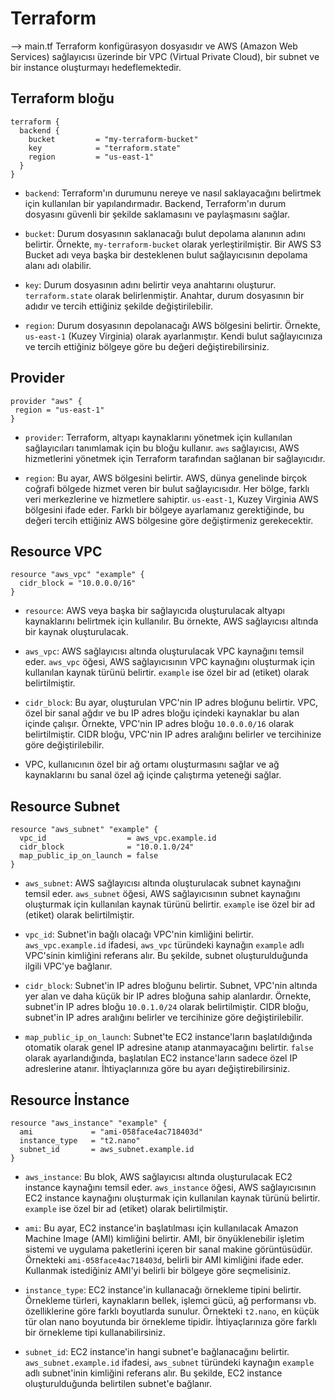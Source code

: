 # Terraform

--> main.tf Terraform konfigürasyon dosyasıdır ve AWS (Amazon Web Services) sağlayıcısı üzerinde bir VPC (Virtual Private Cloud), bir subnet ve bir instance oluşturmayı hedeflemektedir. 

## Terraform bloğu

```hcl
terraform {
  backend {
    bucket         = "my-terraform-bucket"
    key            = "terraform.state"
    region         = "us-east-1"
  }
}
```

- `backend`: Terraform'ın durumunu nereye ve nasıl saklayacağını belirtmek için kullanılan bir yapılandırmadır. Backend, Terraform'ın durum dosyasını güvenli bir şekilde saklamasını ve paylaşmasını sağlar.

- `bucket`: Durum dosyasının saklanacağı bulut depolama alanının adını belirtir. Örnekte, `my-terraform-bucket` olarak yerleştirilmiştir. Bir AWS S3 Bucket adı veya başka bir desteklenen bulut sağlayıcısının depolama alanı adı olabilir.

- `key`: Durum dosyasının adını belirtir veya anahtarını oluşturur. `terraform.state` olarak belirlenmiştir. Anahtar, durum dosyasının bir adıdır ve tercih ettiğiniz şekilde değiştirilebilir.

- `region`: Durum dosyasının depolanacağı AWS bölgesini belirtir. Örnekte, `us-east-1` (Kuzey Virginia) olarak ayarlanmıştır. Kendi bulut sağlayıcınıza ve tercih ettiğiniz bölgeye göre bu değeri değiştirebilirsiniz.

## Provider

```hlc
provider "aws" {
 region = "us-east-1"
}
```

- `provider`: Terraform, altyapı kaynaklarını yönetmek için kullanılan sağlayıcıları tanımlamak için bu bloğu kullanır. `aws` sağlayıcısı, AWS hizmetlerini yönetmek için Terraform tarafından sağlanan bir sağlayıcıdır.

- `region`: Bu ayar, AWS bölgesini belirtir. AWS, dünya genelinde birçok coğrafi bölgede hizmet veren bir bulut sağlayıcısıdır. Her bölge, farklı veri merkezlerine ve hizmetlere sahiptir. `us-east-1`, Kuzey Virginia AWS bölgesini ifade eder. Farklı bir bölgeye ayarlamanız gerektiğinde, bu değeri tercih ettiğiniz AWS bölgesine göre değiştirmeniz gerekecektir.

## Resource VPC

```hlc
resource "aws_vpc" "example" {
  cidr_block = "10.0.0.0/16"
}
```

- `resource`: AWS veya başka bir sağlayıcıda oluşturulacak altyapı kaynaklarını belirtmek için kullanılır. Bu örnekte, AWS sağlayıcısı altında bir kaynak oluşturulacak.

- `aws_vpc`: AWS sağlayıcısı altında oluşturulacak VPC kaynağını temsil eder. `aws_vpc` öğesi, AWS sağlayıcısının VPC kaynağını oluşturmak için kullanılan kaynak türünü belirtir. `example` ise özel bir ad (etiket) olarak belirtilmiştir.

- `cidr_block`: Bu ayar, oluşturulan VPC'nin IP adres bloğunu belirtir. VPC, özel bir sanal ağdır ve bu IP adres bloğu içindeki kaynaklar bu alan içinde çalışır. Örnekte, VPC'nin IP adres bloğu `10.0.0.0/16` olarak belirtilmiştir. CIDR bloğu, VPC'nin IP adres aralığını belirler ve tercihinize göre değiştirilebilir.

- VPC, kullanıcının özel bir ağ ortamı oluşturmasını sağlar ve ağ kaynaklarını bu sanal özel ağ içinde çalıştırma yeteneği sağlar.

## Resource Subnet

```hlc
resource "aws_subnet" "example" {
  vpc_id                  = aws_vpc.example.id
  cidr_block              = "10.0.1.0/24"
  map_public_ip_on_launch = false
}
```

- `aws_subnet`: AWS sağlayıcısı altında oluşturulacak subnet kaynağını temsil eder. `aws_subnet` öğesi, AWS sağlayıcısının subnet kaynağını oluşturmak için kullanılan kaynak türünü belirtir. `example` ise özel bir ad (etiket) olarak belirtilmiştir.

- `vpc_id`: Subnet'in bağlı olacağı VPC'nin kimliğini belirtir. `aws_vpc.example.id` ifadesi, `aws_vpc` türündeki kaynağın `example` adlı VPC'sinin kimliğini referans alır. Bu şekilde, subnet oluşturulduğunda ilgili VPC'ye bağlanır.

- `cidr_block`: Subnet'in IP adres bloğunu belirtir. Subnet, VPC'nin altında yer alan ve daha küçük bir IP adres bloğuna sahip alanlardır. Örnekte, subnet'in IP adres bloğu `10.0.1.0/24` olarak belirtilmiştir. CIDR bloğu, subnet'in IP adres aralığını belirler ve tercihinize göre değiştirilebilir.

- `map_public_ip_on_launch`: Subnet'te EC2 instance'ların başlatıldığında otomatik olarak genel IP adresine atanıp atanmayacağını belirtir. `false` olarak ayarlandığında, başlatılan EC2 instance'ların sadece özel IP adreslerine atanır. İhtiyaçlarınıza göre bu ayarı değiştirebilirsiniz.

## Resource İnstance

```hlc
resource "aws_instance" "example" {
  ami             = "ami-058face4ac718403d"
  instance_type   = "t2.nano"
  subnet_id       = aws_subnet.example.id
}
```

- `aws_instance`: Bu blok, AWS sağlayıcısı altında oluşturulacak EC2 instance kaynağını temsil eder. `aws_instance` öğesi, AWS sağlayıcısının EC2 instance kaynağını oluşturmak için kullanılan kaynak türünü belirtir. `example` ise özel bir ad (etiket) olarak belirtilmiştir.

- `ami`: Bu ayar, EC2 instance'in başlatılması için kullanılacak Amazon Machine Image (AMI) kimliğini belirtir. AMI, bir önyüklenebilir işletim sistemi ve uygulama paketlerini içeren bir sanal makine görüntüsüdür. Örnekteki `ami-058face4ac718403d`, belirli bir AMI kimliğini ifade eder. Kullanmak istediğiniz AMI'yi belirli bir bölgeye göre seçmelisiniz.

- `instance_type`: EC2 instance'in kullanacağı örnekleme tipini belirtir. Örnekleme türleri, kaynakların bellek, işlemci gücü, ağ performansı vb. özelliklerine göre farklı boyutlarda sunulur. Örnekteki `t2.nano`, en küçük tür olan nano boyutunda bir örnekleme tipidir. İhtiyaçlarınıza göre farklı bir örnekleme tipi kullanabilirsiniz.

- `subnet_id`: EC2 instance'in hangi subnet'e bağlanacağını belirtir. `aws_subnet.example.id` ifadesi, `aws_subnet` türündeki kaynağın `example` adlı subnet'inin kimliğini referans alır. Bu şekilde, EC2 instance oluşturulduğunda belirtilen subnet'e bağlanır.
